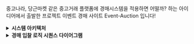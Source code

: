 중고나라, 당근마켓 같은 중고거래 플랫폼에 경매시스템을 적용하면 어떨까? 
하는 아이디어에서 출발한 프로젝트 이벤트 경매 사이트 Event-Auction 입니다!

<details>
  <summary><b>시스템 아키텍처</b></summary>
  <div markdown="1">
    <ul>
      <img src="https://github.com/Seungwoo-53/AuctionProject/assets/54237336/2067a97f-2609-4783-b346-fff936d4d7b8" width=70%>
    </ul>
  </div>
</details>

<details>
  <summary><b>경매 입찰 로직 시퀀스 다이어그램</b></summary>
  <div markdown="1">
    <ul>
      <img src="https://github.com/Seungwoo-53/AuctionProject/assets/54237336/6ca54d41-8a5e-4b49-801d-2d40567ebc18" width=70%>
    </ul>
  </div>
</details>
